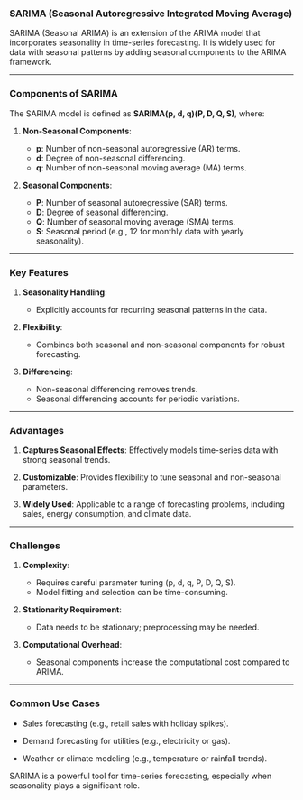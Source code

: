 ### SARIMA (Seasonal Autoregressive Integrated Moving Average)

SARIMA (Seasonal ARIMA) is an extension of the ARIMA model that incorporates seasonality in time-series forecasting. It is widely used for data with seasonal patterns by adding seasonal components to the ARIMA framework.

---

### Components of SARIMA

The SARIMA model is defined as **SARIMA(p, d, q)(P, D, Q, S)**, where:

1. **Non-Seasonal Components**:
   - **p**: Number of non-seasonal autoregressive (AR) terms.
   - **d**: Degree of non-seasonal differencing.
   - **q**: Number of non-seasonal moving average (MA) terms.

2. **Seasonal Components**:
   - **P**: Number of seasonal autoregressive (SAR) terms.
   - **D**: Degree of seasonal differencing.
   - **Q**: Number of seasonal moving average (SMA) terms.
   - **S**: Seasonal period (e.g., 12 for monthly data with yearly seasonality).

---

### Key Features

1. **Seasonality Handling**:
   - Explicitly accounts for recurring seasonal patterns in the data.

2. **Flexibility**:
   - Combines both seasonal and non-seasonal components for robust forecasting.

3. **Differencing**:
   - Non-seasonal differencing removes trends.
   - Seasonal differencing accounts for periodic variations.

---

### Advantages

1. **Captures Seasonal Effects**: Effectively models time-series data with strong seasonal trends.

2. **Customizable**: Provides flexibility to tune seasonal and non-seasonal parameters.

3. **Widely Used**: Applicable to a range of forecasting problems, including sales, energy consumption, and climate data.

---

### Challenges

1. **Complexity**:
   - Requires careful parameter tuning (p, d, q, P, D, Q, S).
   - Model fitting and selection can be time-consuming.

2. **Stationarity Requirement**:
   - Data needs to be stationary; preprocessing may be needed.

3. **Computational Overhead**:
   - Seasonal components increase the computational cost compared to ARIMA.

---

### Common Use Cases

- Sales forecasting (e.g., retail sales with holiday spikes).

- Demand forecasting for utilities (e.g., electricity or gas).

- Weather or climate modeling (e.g., temperature or rainfall trends).

SARIMA is a powerful tool for time-series forecasting, especially when seasonality plays a significant role.